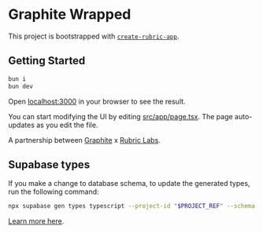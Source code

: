 # Graphite Wrapped

This project is bootstrapped with [`create-rubric-app`](https://github.com/RubricLab/create-rubric-app).

## Getting Started

```sh
bun i
bun dev
```

Open [localhost:3000](http://localhost:3000) in your browser to see the result.

You can start modifying the UI by editing [src/app/page.tsx](./src/app/page.tsx). The page auto-updates as you edit the file.

A partnership between [Graphite](https://graphite.dev/) x [Rubric Labs](https://rubriclabs.com/).

## Supabase types

If you make a change to database schema, to update the generated types, run the following command:

```sh
npx supabase gen types typescript --project-id "$PROJECT_REF" --schema public > lib/types/supabase.ts
```

[Learn more here](https://supabase.com/docs/guides/api/rest/generating-types#generating-types-using-supabase-cli).
